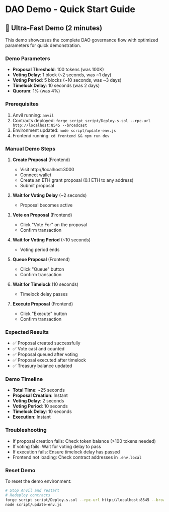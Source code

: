 # DAO Demo - Quick Start Guide

## 🚀 Ultra-Fast Demo (2 minutes)

This demo showcases the complete DAO governance flow with optimized parameters for quick demonstration.

### Demo Parameters
- **Proposal Threshold**: 100 tokens (was 100K)
- **Voting Delay**: 1 block (~2 seconds, was ~1 day)
- **Voting Period**: 5 blocks (~10 seconds, was ~3 days)
- **Timelock Delay**: 10 seconds (was 2 days)
- **Quorum**: 1% (was 4%)

### Prerequisites
1. Anvil running: `anvil`
2. Contracts deployed: `forge script script/Deploy.s.sol --rpc-url http://localhost:8545 --broadcast`
3. Environment updated: `node script/update-env.js`
4. Frontend running: `cd frontend && npm run dev`

### Manual Demo Steps

1. **Create Proposal** (Frontend)
   - Visit http://localhost:3000
   - Connect wallet
   - Create an ETH grant proposal (0.1 ETH to any address)
   - Submit proposal

2. **Wait for Voting Delay** (~2 seconds)
   - Proposal becomes active

3. **Vote on Proposal** (Frontend)
   - Click "Vote For" on the proposal
   - Confirm transaction

4. **Wait for Voting Period** (~10 seconds)
   - Voting period ends

5. **Queue Proposal** (Frontend)
   - Click "Queue" button
   - Confirm transaction

6. **Wait for Timelock** (10 seconds)
   - Timelock delay passes

7. **Execute Proposal** (Frontend)
   - Click "Execute" button
   - Confirm transaction

### Expected Results
- ✅ Proposal created successfully
- ✅ Vote cast and counted
- ✅ Proposal queued after voting
- ✅ Proposal executed after timelock
- ✅ Treasury balance updated

### Demo Timeline
- **Total Time**: ~25 seconds
- **Proposal Creation**: Instant
- **Voting Delay**: 2 seconds
- **Voting Period**: 10 seconds
- **Timelock Delay**: 10 seconds
- **Execution**: Instant

### Troubleshooting
- If proposal creation fails: Check token balance (>100 tokens needed)
- If voting fails: Wait for voting delay to pass
- If execution fails: Ensure timelock delay has passed
- Frontend not loading: Check contract addresses in `.env.local`

### Reset Demo
To reset the demo environment:
```bash
# Stop Anvil and restart
# Redeploy contracts
forge script script/Deploy.s.sol --rpc-url http://localhost:8545 --broadcast
node script/update-env.js
```
